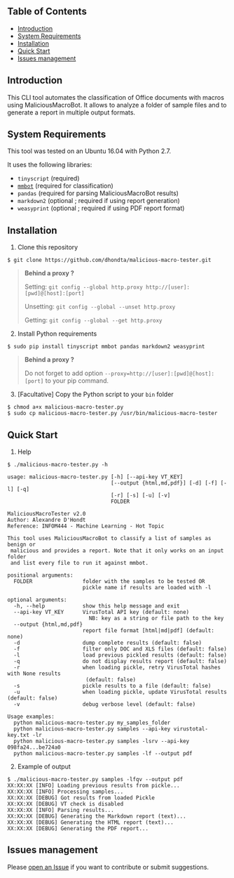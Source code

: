 ## Table of Contents

   * [Introduction](#introduction)
   * [System Requirements](#system-requirements)
   * [Installation](#installation)
   * [Quick Start](#quick-start)
   * [Issues management](#issues-management)


## Introduction

This CLI tool automates the classification of Office documents with macros using MaliciousMacroBot. It allows to analyze a folder of sample files and to generate a report in multiple output formats.


## System Requirements

This tool was tested on an Ubuntu 16.04 with Python 2.7.

It uses the following libraries:
- `tinyscript` (required)
- [`mmbot`](https://github.com/egaus/MaliciousMacroBot) (required for classification)
- `pandas` (required for parsing MaliciousMacroBot results)
- `markdown2` (optional ; required if using report generation)
- `weasyprint` (optional ; required if using PDF report format)


## Installation

1. Clone this repository

 ```session
 $ git clone https://github.com/dhondta/malicious-macro-tester.git
 ```
 
 > **Behind a proxy ?**
 > 
 > Setting: `git config --global http.proxy http://[user]:[pwd]@[host]:[port]`
 > 
 > Unsetting: `git config --global --unset http.proxy`
 > 
 > Getting: `git config --global --get http.proxy`

2. Install Python requirements

 ```session
 $ sudo pip install tinyscript mmbot pandas markdown2 weasyprint
 ```

 > **Behind a proxy ?**
 > 
 > Do not forget to add option `--proxy=http://[user]:[pwd]@[host]:[port]` to your pip command.
 
3. [Facultative] Copy the Python script to your `bin` folder

 ```session
 $ chmod a+x malicious-macro-tester.py
 $ sudo cp malicious-macro-tester.py /usr/bin/malicious-macro-tester
 ```


## Quick Start

1. Help

 ```session
 $ ./malicious-macro-tester.py -h
 
 usage: malicious-macro-tester.py [-h] [--api-key VT_KEY]
                                  [--output {html,md,pdf}] [-d] [-f] [-l] [-q]
                                  [-r] [-s] [-u] [-v]
                                  FOLDER
 
 MaliciousMacroTester v2.0
 Author: Alexandre D'Hondt
 Reference: INFOM444 - Machine Learning - Hot Topic
 
 This tool uses MaliciousMacroBot to classify a list of samples as benign or
  malicious and provides a report. Note that it only works on an input folder
  and list every file to run it against mmbot.
 
 positional arguments:
   FOLDER                folder with the samples to be tested OR
                         pickle name if results are loaded with -l
 
 optional arguments:
   -h, --help            show this help message and exit
   --api-key VT_KEY      VirusTotal API key (default: none)
                           NB: key as a string or file path to the key
   --output {html,md,pdf}
                         report file format [html|md|pdf] (default: none)
   -d                    dump complete results (default: false)
   -f                    filter only DOC and XLS files (default: false)
   -l                    load previous pickled results (default: false)
   -q                    do not display results report (default: false)
   -r                    when loading pickle, retry VirusTotal hashes with None results
                          (default: false)
   -s                    pickle results to a file (default: false)
   -u                    when loading pickle, update VirusTotal results (default: false)
   -v                    debug verbose level (default: false)
 
 Usage examples:
   python malicious-macro-tester.py my_samples_folder
   python malicious-macro-tester.py samples --api-key virustotal-key.txt -lr
   python malicious-macro-tester.py samples -lsrv --api-key 098fa24...be724a0
   python malicious-macro-tester.py samples -lf --output pdf
 
 ```
 
2. Example of output

 ```session
 $ ./malicious-macro-tester.py samples -lfqv --output pdf
 XX:XX:XX [INFO] Loading previous results from pickle...
 XX:XX:XX [INFO] Processing samples...
 XX:XX:XX [DEBUG] Got results from loaded Pickle
 XX:XX:XX [DEBUG] VT check is disabled
 XX:XX:XX [INFO] Parsing results...
 XX:XX:XX [DEBUG] Generating the Markdown report (text)...
 XX:XX:XX [DEBUG] Generating the HTML report (text)...
 XX:XX:XX [DEBUG] Generating the PDF report...

 ```


## Issues management

Please [open an Issue](https://github.com/dhondta/malicious-macro-tester/issues/new) if you want to contribute or submit suggestions.

